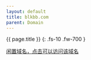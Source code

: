 ```yaml
---
layout: default
title: blkbb.com
parent: Domain
---
```


{{ page.title }}
{: .fs-10 .fw-700 }

[闲置域名，点击可以访问该域名](http://{{page.title}})